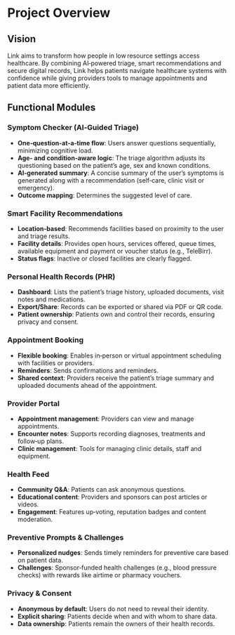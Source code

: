 # Project Overview

## Vision

Link aims to transform how people in low resource settings access healthcare. By combining AI‑powered triage, smart recommendations and secure digital records, Link helps patients navigate healthcare systems with confidence while giving providers tools to manage appointments and patient data more efficiently.

## Functional Modules

### Symptom Checker (AI‑Guided Triage)

- **One‑question‑at‑a‑time flow**: Users answer questions sequentially, minimizing cognitive load.  
- **Age‑ and condition‑aware logic**: The triage algorithm adjusts its questioning based on the patient’s age, sex and known conditions.  
- **AI‑generated summary**: A concise summary of the user’s symptoms is generated along with a recommendation (self‑care, clinic visit or emergency).  
- **Outcome mapping**: Determines the suggested level of care.

### Smart Facility Recommendations

- **Location‑based**: Recommends facilities based on proximity to the user and triage results.  
- **Facility details**: Provides open hours, services offered, queue times, available equipment and payment or voucher status (e.g., TeleBirr).  
- **Status flags**: Inactive or closed facilities are clearly flagged.

### Personal Health Records (PHR)

- **Dashboard**: Lists the patient’s triage history, uploaded documents, visit notes and medications.  
- **Export/Share**: Records can be exported or shared via PDF or QR code.  
- **Patient ownership**: Patients own and control their records, ensuring privacy and consent.

### Appointment Booking

- **Flexible booking**: Enables in‑person or virtual appointment scheduling with facilities or providers.  
- **Reminders**: Sends confirmations and reminders.  
- **Shared context**: Providers receive the patient’s triage summary and uploaded documents ahead of the appointment.

### Provider Portal

- **Appointment management**: Providers can view and manage appointments.  
- **Encounter notes**: Supports recording diagnoses, treatments and follow‑up plans.  
- **Clinic management**: Tools for managing clinic details, staff and equipment.

### Health Feed

- **Community Q&A**: Patients can ask anonymous questions.  
- **Educational content**: Providers and sponsors can post articles or videos.  
- **Engagement**: Features up‑voting, reputation badges and content moderation.

### Preventive Prompts & Challenges

- **Personalized nudges**: Sends timely reminders for preventive care based on patient data.  
- **Challenges**: Sponsor‑funded health challenges (e.g., blood pressure checks) with rewards like airtime or pharmacy vouchers.

### Privacy & Consent

- **Anonymous by default**: Users do not need to reveal their identity.  
- **Explicit sharing**: Patients decide when and with whom to share data.  
- **Data ownership**: Patients remain the owners of their health records.
